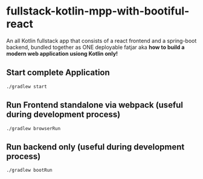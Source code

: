 # fullstack-kotlin-mpp-with-bootiful-react
An all Kotlin fullstack app that consists of a react frontend and a spring-boot backend, bundled together as ONE deployable fatjar aka
**how to build a modern web application usiong Kotlin only!**

## Start complete Application
```shell script
./gradlew start
```

## Run Frontend standalone via webpack (useful during development process)
```shell script
./gradlew browserRun
```

## Run backend only (useful during development process)
```shell script
./gradlew bootRun
```